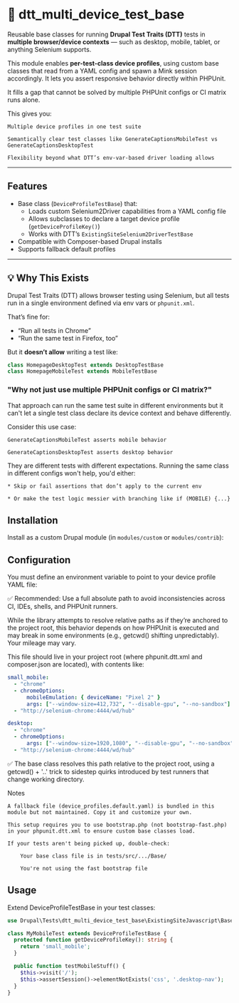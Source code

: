 # 🧪 dtt_multi_device_test_base

Reusable base classes for running **Drupal Test Traits (DTT)** tests in **multiple browser/device contexts** — such as desktop, mobile, tablet, or anything Selenium supports.

This module enables **per-test-class device profiles**, using custom base classes that read from a YAML config and spawn a Mink session accordingly.
It lets you assert responsive behavior directly within PHPUnit.

It fills a gap that cannot be solved by multiple PHPUnit configs or CI matrix runs alone.

This gives you:

    Multiple device profiles in one test suite

    Semantically clear test classes like GenerateCaptionsMobileTest vs GenerateCaptionsDesktopTest

    Flexibility beyond what DTT’s env-var-based driver loading allows

---

## Features

- Base class (`DeviceProfileTestBase`) that:
  - Loads custom Selenium2Driver capabilities from a YAML config file
  - Allows subclasses to declare a target device profile (`getDeviceProfileKey()`)
  - Works with DTT’s `ExistingSiteSelenium2DriverTestBase`
- Compatible with Composer-based Drupal installs
- Supports fallback default profiles

---

## 💡 Why This Exists

Drupal Test Traits (DTT) allows browser testing using Selenium, but all tests run in a single environment defined via env vars or `phpunit.xml`.

That’s fine for:

- “Run all tests in Chrome”
- “Run the same test in Firefox, too”

But it **doesn’t allow** writing a test like:

```php
class HomepageDesktopTest extends DesktopTestBase
class HomepageMobileTest extends MobileTestBase
```

### "Why not just use multiple PHPUnit configs or CI matrix?"

That approach can run the same test suite in different environments but it can't let a single test class declare its device context and behave differently.

Consider this use case:

    GenerateCaptionsMobileTest asserts mobile behavior

    GenerateCaptionsDesktopTest asserts desktop behavior

They are different tests with different expectations. Running the same class in different configs won't help, you'd either:

    * Skip or fail assertions that don’t apply to the current env

    * Or make the test logic messier with branching like if (MOBILE) {...}


## Installation

Install as a custom Drupal module (in `modules/custom` or `modules/contrib`):


## Configuration

You must define an environment variable to point to your device profile YAML file:

<!-- Inside your phpunit.dtt.xml -->
<php>
  <env name="DTT_DEVICE_PROFILE_YAML" value="/full/path/to/dtt_device_profiles.yaml"/>
</php>

✅ Recommended: Use a full absolute path to avoid inconsistencies across CI, IDEs, shells, and PHPUnit runners.

While the library attempts to resolve relative paths as if they’re anchored to the project root, this behavior depends on how PHPUnit is executed and may break in some environments (e.g., getcwd() shifting unpredictably).
Your mileage may vary.

This file should live in your project root (where phpunit.dtt.xml and composer.json are located), with contents like:

```yaml
small_mobile:
  - "chrome"
  - chromeOptions:
      mobileEmulation: { deviceName: "Pixel 2" }
      args: ["--window-size=412,732", "--disable-gpu", "--no-sandbox"]
  - "http://selenium-chrome:4444/wd/hub"

desktop:
  - "chrome"
  - chromeOptions:
      args: ["--window-size=1920,1080", "--disable-gpu", "--no-sandbox"]
  - "http://selenium-chrome:4444/wd/hub"
```

✅ The base class resolves this path relative to the project root, using a getcwd() + '..' trick to sidestep quirks introduced by test runners that change working directory.

Notes

    A fallback file (device_profiles.default.yaml) is bundled in this module but not maintained. Copy it and customize your own.

    This setup requires you to use bootstrap.php (not bootstrap-fast.php) in your phpunit.dtt.xml to ensure custom base classes load.

    If your tests aren't being picked up, double-check:

        Your base class file is in tests/src/.../Base/

        You're not using the fast bootstrap file

## Usage

Extend DeviceProfileTestBase in your test classes:

```php
use Drupal\Tests\dtt_multi_device_test_base\ExistingSiteJavascript\Base\DeviceProfileTestBase;

class MyMobileTest extends DeviceProfileTestBase {
  protected function getDeviceProfileKey(): string {
    return 'small_mobile';
  }

  public function testMobileStuff() {
    $this->visit('/');
    $this->assertSession()->elementNotExists('css', '.desktop-nav');
  }
}
```


